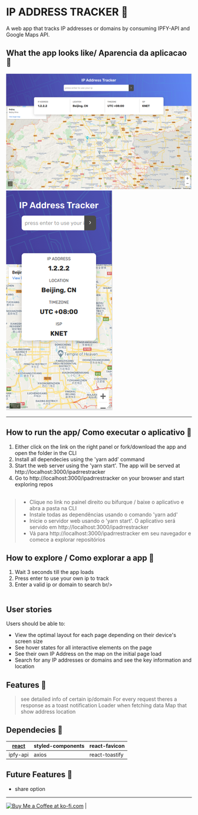 # IP ADDRESS TRACKER 🧭
A web app that tracks IP addresses or domains by consuming IPFY-API and Google Maps API.

## What the app looks like/ Aparencia da aplicacao 🙈

 ![banner](https://github.com/paichato/ipadrrestracker/blob/main/screenshots/preview1.PNG)
 ![banner](https://github.com/paichato/ipadrrestracker/blob/main/screenshots/preview2.PNG)


--- 


## How to run the app/ Como executar o aplicativo 🚀
1. Either click on the link on the right panel or fork/download the app and open the folder in the CLI
2. Install all dependecies using the 'yarn add' command
3. Start the web server using the 'yarn start'. The app will be served at http://localhost:3000/ipadrrestracker
4. Go to http://localhost:3000/ipadrrestracker on your browser and start exploring repos<br/></br>

  > - Clique no link no painel direito ou bifurque / baixe o aplicativo e abra a pasta na CLI
  > - Instale todas as dependências usando o comando 'yarn add'
  > - Inicie o servidor web usando o 'yarn start'. O aplicativo será servido em http://localhost:3000/ipadrrestracker
  > - Vá para http://localhost:3000/ipadrrestracker em seu navegador e comece a explorar repositórios

## How to explore / Como explorar a app 🔀
1. Wait 3 seconds till the app loads
2. Press enter to use your own ip to track
3. Enter a valid ip or domain to search
br/><br/><br/>


## User stories
Users should be able to:

- View the optimal layout for each page depending on their device's screen size
- See hover states for all interactive elements on the page
- See their own IP Address on the map on the initial page load
- Search for any IP addresses or domains and see the key information and location

## Features 💎
> see detailed info of  certain ip/domain
> For every request theres a response as a toast notification 
> Loader when fetching data
> Map that show address location


    
## Dependecies 💾
[react](https://github.com/facebook/react)|styled-components|react-favicon
---|---|---
ipfy-api|axios|react-toastify




## Future Features 🎲
- share option 

---

<a href='https://ko-fi.com/D1D63F21Y' target='_blank'><img height='36' style='border:0px;height:36px;' src='https://cdn.ko-fi.com/cdn/kofi2.png?v=2' border='0' alt='Buy Me a Coffee at ko-fi.com' /></a> | 
